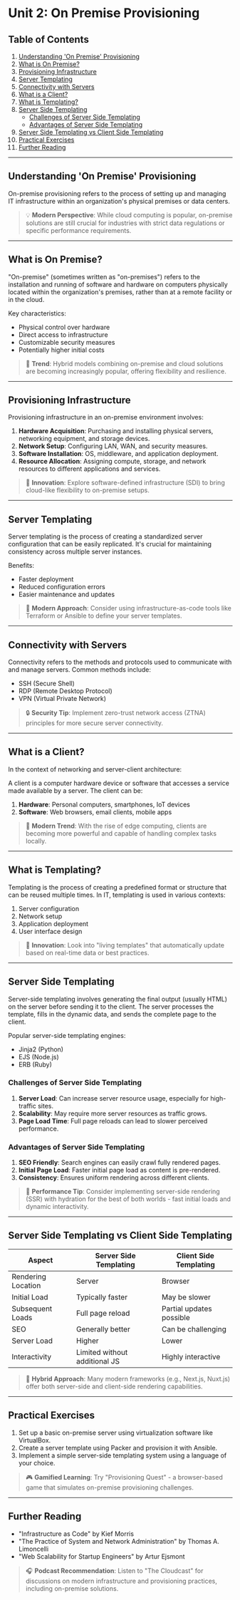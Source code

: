 # Unit 2: On Premise Provisioning

## Table of Contents
1. [Understanding 'On Premise' Provisioning](#understanding-on-premise-provisioning)
2. [What is On Premise?](#what-is-on-premise)
3. [Provisioning Infrastructure](#provisioning-infrastructure)
4. [Server Templating](#server-templating)
5. [Connectivity with Servers](#connectivity-with-servers)
6. [What is a Client?](#what-is-a-client)
7. [What is Templating?](#what-is-templating)
8. [Server Side Templating](#server-side-templating)
   - [Challenges of Server Side Templating](#challenges-of-server-side-templating)
   - [Advantages of Server Side Templating](#advantages-of-server-side-templating)
9. [Server Side Templating vs Client Side Templating](#server-side-templating-vs-client-side-templating)
10. [Practical Exercises](#practical-exercises)
11. [Further Reading](#further-reading)

---

## Understanding 'On Premise' Provisioning

On-premise provisioning refers to the process of setting up and managing IT infrastructure within an organization's physical premises or data centers.

> 💡 **Modern Perspective**: While cloud computing is popular, on-premise solutions are still crucial for industries with strict data regulations or specific performance requirements.

---

## What is On Premise?

"On-premise" (sometimes written as "on-premises") refers to the installation and running of software and hardware on computers physically located within the organization's premises, rather than at a remote facility or in the cloud.

Key characteristics:
- Physical control over hardware
- Direct access to infrastructure
- Customizable security measures
- Potentially higher initial costs

> 🏢 **Trend**: Hybrid models combining on-premise and cloud solutions are becoming increasingly popular, offering flexibility and resilience.

---

## Provisioning Infrastructure

Provisioning infrastructure in an on-premise environment involves:

1. **Hardware Acquisition**: Purchasing and installing physical servers, networking equipment, and storage devices.
2. **Network Setup**: Configuring LAN, WAN, and security measures.
3. **Software Installation**: OS, middleware, and application deployment.
4. **Resource Allocation**: Assigning compute, storage, and network resources to different applications and services.

> 🤖 **Innovation**: Explore software-defined infrastructure (SDI) to bring cloud-like flexibility to on-premise setups.

---

## Server Templating

Server templating is the process of creating a standardized server configuration that can be easily replicated. It's crucial for maintaining consistency across multiple server instances.

Benefits:
- Faster deployment
- Reduced configuration errors
- Easier maintenance and updates

> 🧬 **Modern Approach**: Consider using infrastructure-as-code tools like Terraform or Ansible to define your server templates.

---

## Connectivity with Servers

Connectivity refers to the methods and protocols used to communicate with and manage servers. Common methods include:

- SSH (Secure Shell)
- RDP (Remote Desktop Protocol)
- VPN (Virtual Private Network)

> 🔒 **Security Tip**: Implement zero-trust network access (ZTNA) principles for more secure server connectivity.

---

## What is a Client?

In the context of networking and server-client architecture:

A client is a computer hardware device or software that accesses a service made available by a server. The client can be:

1. **Hardware**: Personal computers, smartphones, IoT devices
2. **Software**: Web browsers, email clients, mobile apps

> 📱 **Modern Trend**: With the rise of edge computing, clients are becoming more powerful and capable of handling complex tasks locally.

---

## What is Templating?

Templating is the process of creating a predefined format or structure that can be reused multiple times. In IT, templating is used in various contexts:

1. Server configuration
2. Network setup
3. Application deployment
4. User interface design

> 🎨 **Innovation**: Look into "living templates" that automatically update based on real-time data or best practices.

---

## Server Side Templating

Server-side templating involves generating the final output (usually HTML) on the server before sending it to the client. The server processes the template, fills in the dynamic data, and sends the complete page to the client.

Popular server-side templating engines:
- Jinja2 (Python)
- EJS (Node.js)
- ERB (Ruby)

### Challenges of Server Side Templating

1. **Server Load**: Can increase server resource usage, especially for high-traffic sites.
2. **Scalability**: May require more server resources as traffic grows.
3. **Page Load Time**: Full page reloads can lead to slower perceived performance.

### Advantages of Server Side Templating

1. **SEO Friendly**: Search engines can easily crawl fully rendered pages.
2. **Initial Page Load**: Faster initial page load as content is pre-rendered.
3. **Consistency**: Ensures uniform rendering across different clients.

> 🚀 **Performance Tip**: Consider implementing server-side rendering (SSR) with hydration for the best of both worlds - fast initial loads and dynamic interactivity.

---

## Server Side Templating vs Client Side Templating

| Aspect | Server Side Templating | Client Side Templating |
|--------|------------------------|------------------------|
| Rendering Location | Server | Browser |
| Initial Load | Typically faster | May be slower |
| Subsequent Loads | Full page reload | Partial updates possible |
| SEO | Generally better | Can be challenging |
| Server Load | Higher | Lower |
| Interactivity | Limited without additional JS | Highly interactive |

> 🔀 **Hybrid Approach**: Many modern frameworks (e.g., Next.js, Nuxt.js) offer both server-side and client-side rendering capabilities.

---

## Practical Exercises

1. Set up a basic on-premise server using virtualization software like VirtualBox.
2. Create a server template using Packer and provision it with Ansible.
3. Implement a simple server-side templating system using a language of your choice.

> 🎮 **Gamified Learning**: Try "Provisioning Quest" - a browser-based game that simulates on-premise provisioning challenges.

---

## Further Reading

- "Infrastructure as Code" by Kief Morris
- "The Practice of System and Network Administration" by Thomas A. Limoncelli
- "Web Scalability for Startup Engineers" by Artur Ejsmont

> 🎧 **Podcast Recommendation**: Listen to "The Cloudcast" for discussions on modern infrastructure and provisioning practices, including on-premise solutions.

